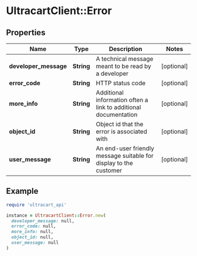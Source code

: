 # UltracartClient::Error

## Properties

| Name | Type | Description | Notes |
| ---- | ---- | ----------- | ----- |
| **developer_message** | **String** | A technical message meant to be read by a developer | [optional] |
| **error_code** | **String** | HTTP status code | [optional] |
| **more_info** | **String** | Additional information often a link to additional documentation | [optional] |
| **object_id** | **String** | Object id that the error is associated with | [optional] |
| **user_message** | **String** | An end-user friendly message suitable for display to the customer | [optional] |

## Example

```ruby
require 'ultracart_api'

instance = UltracartClient::Error.new(
  developer_message: null,
  error_code: null,
  more_info: null,
  object_id: null,
  user_message: null
)
```

